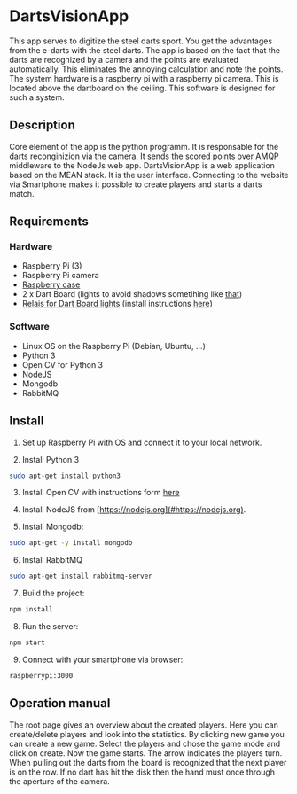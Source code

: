 # DartsVisionApp

This app serves to digitize the steel darts sport. You get the advantages from the e-darts with the steel darts. The app is based on the fact that the darts are recognized by a camera and the points are evaluated automatically. This eliminates the annoying calculation and note the points.\
The system hardware is a raspberry pi with a raspberry pi camera. This is located above the dartboard on the ceiling. This software is designed for such a system.

## Description

Core element of the app is the python programm. It is responsable for the darts reconginizion via the camera. It sends the scored points over AMQP middleware to the NodeJs web app.
DartsVisionApp is a web application based on the MEAN stack. It is the user interface. Connecting to the website via Smartphone makes it possible to create players and starts a darts match.

## Requirements
### Hardware
* Raspberry Pi (3)
* Raspberry Pi camera
* [Raspberry case](https://www.rasppishop.de/Nwazet-Pi-Kamera-Gehaeuse-inkl-Linse-und-Wandhalterung-fuer-Raspberry)
* 2 x Dart Board (lights to avoid shadows sometihing like [that](https://www.cht-cottbus.de/philips-linear-led-deckenleuchte-850863116-800lm-weiss.htm?gclid=Cj0KCQjwn6DMBRC0ARIsAHZtCePsOh2S4pL3mSAbM0IRDXYz1-5qu3X60cCUfqp1aZKlXWfRga2CGb0aAgnGEALw_wcB))
* [Relais for Dart Board lights](https://www.amazon.de/gp/product/B00ALNJN72/ref=oh_aui_detailpage_o05_s00?ie=UTF8&psc=1) (install instructions [here](https://www.amazon.de/gp/customer-reviews/R2335YTB9VL42P/ref=cm_cr_getr_d_rvw_ttl?ie=UTF8&ASIN=B00ALNJN72))
### Software

* Linux OS on the Raspberry Pi (Debian, Ubuntu, ...)
* Python 3
* Open CV for Python 3
* NodeJS
* Mongodb
* RabbitMQ


## Install
1. Set up Raspberry Pi with OS and connect it to your local network.

2. Install Python 3
```sh
sudo apt-get install python3 
```

3. Install Open CV with instructions form [here](http://www.pyimagesearch.com/2016/04/18/install-guide-raspberry-pi-3-raspbian-jessie-opencv-3/)

4. Install NodeJS from [https://nodejs.org](#https://nodejs.org).

5. Install Mongodb:
```sh
sudo apt-get -y install mongodb
```

6. Install RabbitMQ
```sh
sudo apt-get install rabbitmq-server
```

7. Build the project:
```sh
npm install
```

8. Run the server:
```sh
npm start
```

9. Connect with your smartphone via browser:
```sh
raspberrypi:3000
```

## Operation manual

The root page gives an overview about the created players. Here you can create/delete players and look into the statistics. By clicking new game you can create a new game. Select the players and chose the game mode and click on create. Now the game starts. The arrow indicates the players turn. 
When pulling out the darts from the board is recognized that the next player is on the row. If no dart has hit the disk then the hand must once through the aperture of the camera.
